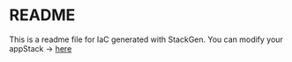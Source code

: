 # README
This is a readme file for IaC generated with StackGen.
You can modify your appStack -> [here](http://main.dev.stackgen.com/appstacks/35c85d48-1653-4354-aa90-6302ede00c2e)
